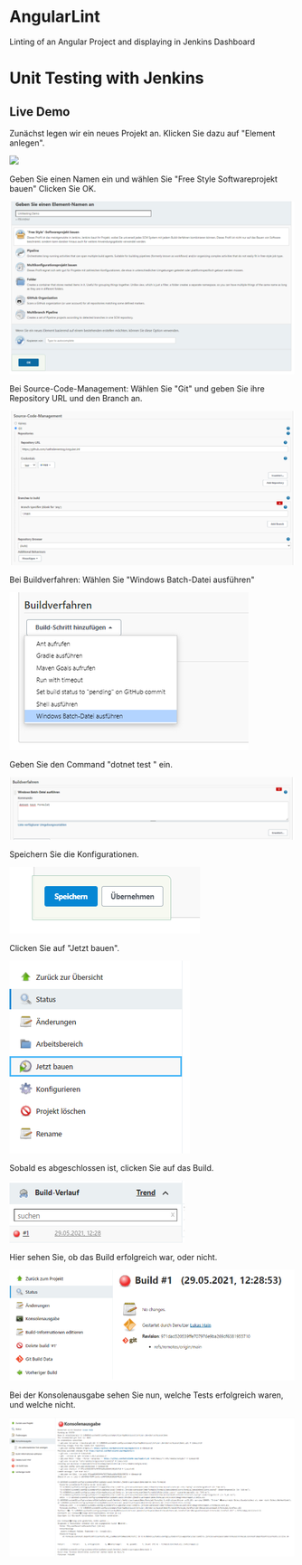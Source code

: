 # AngularLint
Linting of an Angular Project and displaying in Jenkins Dashboard

# Unit Testing with Jenkins

## Live Demo

Zunächst legen wir ein neues Projekt an. Klicken Sie dazu auf "Element anlegen".

![](https://github.com/NathalieHerzog/AngularLint/blob/main/Images/step1.png)

Geben Sie einen Namen ein und wählen Sie "Free Style Softwareprojekt bauen"
Clicken Sie OK.

![](images/step2.png)

Bei Source-Code-Management:
Wählen Sie "Git" und geben Sie ihre Repository URL und den Branch an.

![](images/step3.png)

Bei Buildverfahren:
Wählen Sie "Windows Batch-Datei ausführen"

![](images/step4.png)

Geben Sie den Command "dotnet test <Project-root>" ein.

![](images/step5.png)

Speichern Sie die Konfigurationen.

![](images/step6.png)

Clicken Sie auf "Jetzt bauen".

![](images/step7.png)

Sobald es abgeschlossen ist, clicken Sie auf das Build.

![](images/step8.png)

Hier sehen Sie, ob das Build erfolgreich war, oder nicht.

![](images/step9.png)

Bei der Konsolenausgabe sehen Sie nun, welche Tests erfolgreich waren, und welche nicht.

![](images/step10.png)
